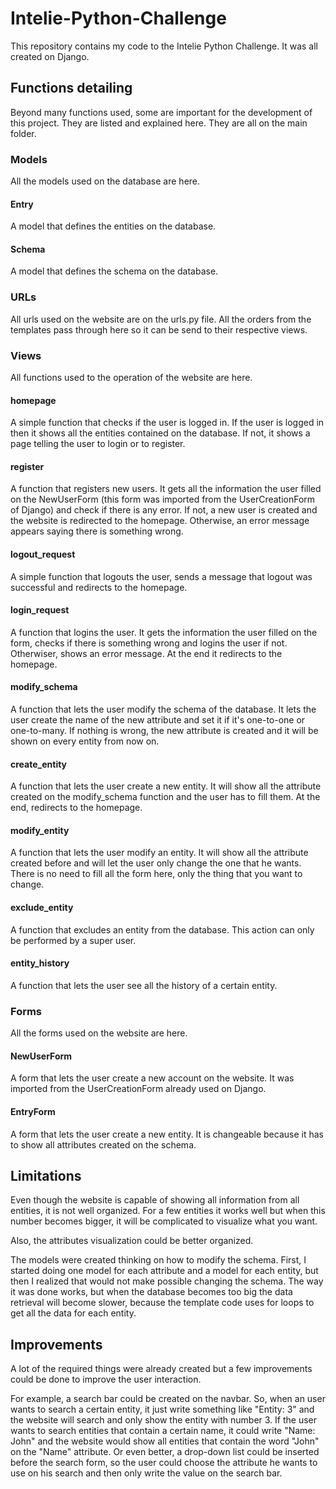 # Intelie-Python-Challenge
This repository contains my code to the Intelie Python Challenge.
It was all created on Django.

## Functions detailing
Beyond many functions used, some are important for the development of this project. They are listed and explained here.
They are all on the main folder.

### Models
All the models used on the database are here.

#### Entry
A model that defines the entities on the database.

#### Schema
A model that defines the schema on the database.

### URLs
All urls used on the website are on the urls.py file.
All the orders from the templates pass through here so it can be send to their respective views.

### Views
All functions used to the operation of the website are here.

#### homepage
A simple function that checks if the user is logged in.
If the user is logged in then it shows all the entities contained on the database.
If not, it shows a page telling the user to login or to register.

#### register
A function that registers new users.
It gets all the information the user filled on the NewUserForm (this form was imported from the UserCreationForm of Django) and check if there is any error.
If not, a new user is created and the website is redirected to the homepage. Otherwise, an error message appears saying there is something wrong.

#### logout_request
A simple function that logouts the user, sends a message that logout was successful and redirects to the homepage.

#### login_request
A function that logins the user.
It gets the information the user filled on the form, checks if there is something wrong and logins the user if not.
Otherwiser, shows an error message.
At the end it redirects to the homepage.

#### modify_schema
A function that lets the user modify the schema of the database.
It lets the user create the name of the new attribute and set it if it's one-to-one or one-to-many.
If nothing is wrong, the new attribute is created and it will be shown on every entity from now on.

#### create_entity
A function that lets the user create a new entity.
It will show all the attribute created on the modify_schema function and the user has to fill them.
At the end, redirects to the homepage.

#### modify_entity
A function that lets the user modify an entity.
It will show all the attribute created before and will let the user only change the one that he wants. There is no need to fill all the form here, only the thing that you want to change.

#### exclude_entity
A function that excludes an entity from the database.
This action can only be performed by a super user.

#### entity_history
A function that lets the user see all the history of a certain entity.

### Forms
All the forms used on the website are here.

#### NewUserForm
A form that lets the user create a new account on the website.
It was imported from the UserCreationForm already used on Django.

#### EntryForm
A form that lets the user create a new entity.
It is changeable because it has to show all attributes created on the schema.

## Limitations
Even though the website is capable of showing all information from all entities, it is not well organized.
For a few entities it works well but when this number becomes bigger, it will be complicated to visualize what you want.

Also, the attributes visualization could be better organized.

The models were created thinking on how to modify the schema. First, I started doing one model for each attribute and a model for each entity, but then I realized that would not make possible changing the schema.
The way it was done works, but when the database becomes too big the data retrieval will become slower, because the template code uses for loops to get all the data for each entity.

## Improvements
A lot of the required things were already created but a few improvements could be done to improve the user interaction.

For example, a search bar could be created on the navbar. So, when an user wants to search a certain entity, it just write something like "Entity: 3" and the website will search and only show the entity with number 3.
If the user wants to search entities that contain a certain name, it could write "Name: John" and the website would show all entities that contain the word "John" on the "Name" attribute.
Or even better, a drop-down list could be inserted before the search form, so the user could choose the attribute he wants to use on his search and then only write the value on the search bar.
